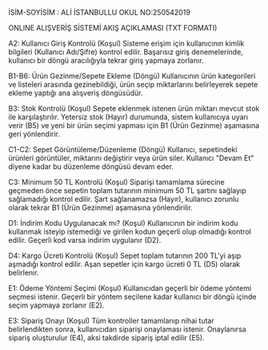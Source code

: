 İSİM-SOYİSİM : ALİ İSTANBULLU
OKUL NO:250542019

ONLINE ALIŞVERİŞ SİSTEMİ AKIŞ AÇIKLAMASI (TXT FORMATI)

A2: Kullanıcı Giriş Kontrolü (Koşul)
Sisteme erişim için kullanıcının kimlik bilgileri (Kullanıcı Adı/Şifre) kontrol edilir. Başarısız giriş denemelerinde, kullanıcı bir döngü aracılığıyla tekrar giriş yapmaya zorlanır.

B1-B6: Ürün Gezinme/Sepete Ekleme (Döngü)
Kullanıcının ürün kategorileri ve listeleri arasında gezinebildiği, ürün seçip miktarlarını belirleyerek sepete ekleme yaptığı ana alışveriş döngüsüdür.

B3: Stok Kontrolü (Koşul)
Sepete eklenmek istenen ürün miktarı mevcut stok ile karşılaştırılır. Yetersiz stok (Hayır) durumunda, sistem kullanıcıya uyarı verir (B5) ve yeni bir ürün seçimi yapması için B1 (Ürün Gezinme) aşamasına geri yönlendirir.

C1-C2: Sepet Görüntüleme/Düzenleme (Döngü)
Kullanıcı, sepetindeki ürünleri görüntüler, miktarını değiştirir veya ürün siler. Kullanıcı "Devam Et" diyene kadar bu düzenleme döngüsü devam eder.

C3: Minimum 50 TL Kontrolü (Koşul)
Siparişi tamamlama sürecine geçmeden önce sepetin toplam tutarının minimum 50 TL şartını sağlayıp sağlamadığı kontrol edilir. Şart sağlanamazsa (Hayır), kullanıcı zorunlu olarak tekrar B1 (Ürün Gezinme) aşamasına yönlendirilir.

D1: İndirim Kodu Uygulanacak mı? (Koşul)
Kullanıcının bir indirim kodu kullanmak isteyip istemediği ve girilen kodun geçerli olup olmadığı kontrol edilir. Geçerli kod varsa indirim uygulanır (D2).

D4: Kargo Ücreti Kontrolü (Koşul)
Sepet toplam tutarının 200 TL'yi aşıp aşmadığı kontrol edilir. Aşan sepetler için kargo ücreti 0 TL (D5) olarak belirlenir.

E1: Ödeme Yöntemi Seçimi (Koşul)
Kullanıcıdan geçerli bir ödeme yöntemi seçmesi istenir. Geçerli bir yöntem seçilene kadar kullanıcı bir döngü içinde seçim yapmaya zorlanır (E2).

E3: Sipariş Onayı (Koşul)
Tüm kontroller tamamlanıp nihai tutar belirlendikten sonra, kullanıcıdan siparişi onaylaması istenir. Onaylanırsa sipariş oluşturulur (E4), aksi takdirde sipariş iptal edilir (E5).
